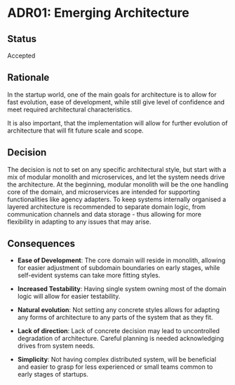 # ADR01: Emerging Architecture 

## Status

Accepted

## Rationale

In the startup world, one of the main goals for architecture is to allow for fast evolution, ease of development, 
while still give level of confidence and meet required architectural characteristics.

It is also important, that the implementation will allow for further evolution of architecture that will fit future scale and scope.

## Decision

The decision is not to set on any specific architectural style, but start with a mix of modular monolith and microservices, and let the system needs drive the architecture.
At the beginning, modular monolith will be the one handling core of the domain, and microservices are intended for supporting functionalities like agency adapters.
To keep systems internally organised a layered architecture is recommended to separate domain logic, 
from communication channels and data storage - thus allowing for more flexibility in adapting to any issues that may arise.

## Consequences

- **Ease of Development**: The core domain will reside in monolith, allowing for easier adjustment of subdomain boundaries on early stages, while self-evident systems can take more fitting styles.

- **Increased Testability**: Having single system owning most of the domain logic will allow for easier testability.

- **Natural evolution**: Not setting any concrete styles allows for adapting any forms of architecture to any parts of the system that as they fit.
 
- **Lack of direction**: Lack of concrete decision may lead to uncontrolled degradation of architecture. Careful planning is needed acknowledging drives from system needs.  

- **Simplicity**: Not having complex distributed system, will be beneficial and easier to grasp for less experienced or small teams common to early stages of startups.
